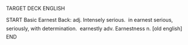 TARGET DECK
ENGLISH

START
Basic
Earnest
Back: adj. Intensely serious.  in earnest serious, seriously, with determination.  earnestly adv. Earnestness n. [old english]
END
